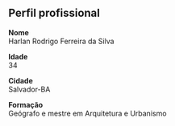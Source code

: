 ## Perfil profissional

**Nome**<br>
Harlan Rodrigo Ferreira da Silva

**Idade**<br>
34

**Cidade**<br>
Salvador-BA

**Formação**<br>
Geógrafo e mestre em Arquitetura e Urbanismo